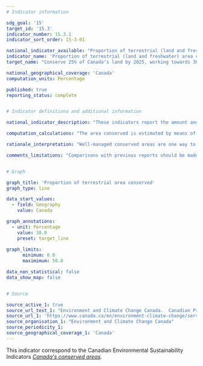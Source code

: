 ```yaml
---
# Indicator information

sdg_goal: '15'
target_id: '15.3'
indicator_number: 15.3.1
indicator_sort_order: 15-3-01

national_indicator_available: "Proportion of terrestrial (land and freshwater) area conserved"
indicator_name: 'Proportion of terrestrial (land and freshwater) area conserved'
target_name: "Conserve 25% of Canada's land by 2025, working towards 30% by 2030"

national_geographical_coverage: 'Canada'
computation_units: Percentage

published: true
reporting_status: complete


# Indicator definitiona and additional information

national_indicator_description: "These indicators report the amount and proportion of Canada's terrestrial (land and freshwater) and marine area that is conserved. <em>(ECCC)</em>"

computation_calculations: "The area conserved is estimated by means of a geographical analysis based on reported boundaries, accounting for overlaps. <em>(ECCC)</em>"

rationale_interpretation: "Well-managed conserved areas are one way to protect wild species and their habitats for present and future generations. Habitat conservation is a measure of human response to the loss of biodiversity and natural habitat. As the area conserved in Canada increases, more lands and waters are withdrawn from direct human development stresses, thereby contributing to biodiversity conservation and improving the health of ecosystems. In turn, healthy ecosystems provide benefits such as clean water, mitigation of climate change, pollination and improved human health. <em>(ECCC)</em>"

comments_limitations: "Comparisons with previous reports should be made with caution, as data quality and completeness continue to improve. Privately protected land and other effective area-based conservation measures contribute to achievement of Canada's targets, but many are not yet captured within the database. <em>(ECCC)</em>"


# Graph

graph_title: 'Proportion of terrestrial area conserved'
graph_type: line

data_start_values:
  - field: Geography
    value: Canada

graph_annotations:
  - unit: Percentage
    value: 30.0
    preset: target_line
    
graph_limits:
      minimum: 0.0
      maximimum: 50.0

data_non_statistical: false
data_show_map: false


# Source

source_active_1: true
source_url_text_1: "Environment and Climate Change Canada.  Canadian Protected and Conserved Areas Database"
source_url_1: 'https://www.canada.ca/en/environment-climate-change/services/environmental-indicators/conserved-areas.html'
source_organisation_1: "Environment and Climate Change Canada"
source_periodicity_1:
source_geographical_coverage_1: 'Canada'
---
```

This indicator correspond to the Canadian Environmental Sustainability Indicators <a href="https://www.canada.ca/en/environment-climate-change/services/environmental-indicators/conserved-areas.html"> <em>Canada's conserved areas</em></a>.
